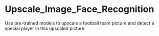 # Upscale_Image_Face_Recognition
Use pre-trained models to upscale a football team picture and detect a special player in this upscaled picture
